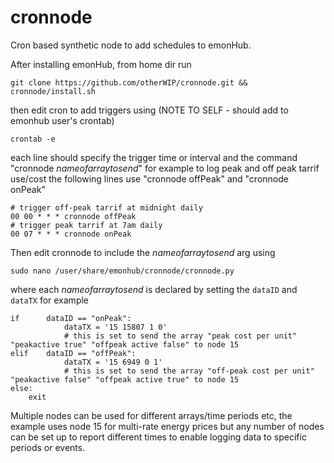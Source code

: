 cronnode
========

Cron based synthetic node to add schedules to emonHub.



After installing emonHub, from home dir run

    git clone https://github.com/otherWIP/cronnode.git && cronnode/install.sh
    
then edit cron to add triggers using (NOTE TO SELF - should add to emonhub user's crontab)

    crontab -e
    
each line should specify the trigger time or interval and the command "cronnode *nameofarraytosend*" for example to log peak and off peak tarrif use/cost the following lines use "cronnode offPeak" and "cronnode onPeak"

    # trigger off-peak tarrif at midnight daily
    00 00 * * * cronnode offPeak
    # trigger peak tarrif at 7am daily
    00 07 * * * cronnode onPeak

Then edit cronnode to include the *nameofarraytosend* arg using

    sudo nano /user/share/emonhub/cronnode/cronnode.py
    
where each *nameofarraytosend* is declared by setting the `dataID` and `dataTX` for example
    
    if      dataID == "onPeak":
                dataTX = '15 15807 1 0'
                # this is set to send the array "peak cost per unit" "peakactive true" "offpeak active false" to node 15
    elif    dataID == "offPeak":
                dataTX = '15 6949 0 1'
                # this is set to send the array "off-peak cost per unit" "peakactive false" "offpeak active true" to node 15
    else:
        exit
        
Multiple nodes can be used for different arrays/time periods etc, the example uses node 15 for multi-rate energy prices but any number of nodes can be set up to report different times to enable logging data to specific periods or events.


